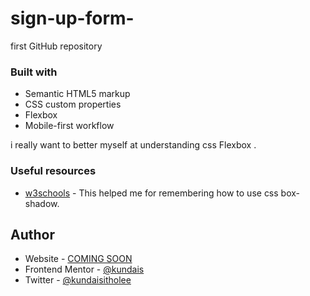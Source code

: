 # sign-up-form-
first GitHub repository
### Built with

- Semantic HTML5 markup
- CSS custom properties
- Flexbox
- Mobile-first workflow


i really want to better myself at understanding css Flexbox .

### Useful resources

- [w3schools](https://www.w3schools.com/cssref/css3_pr_box-shadow.asp) - This helped me for remembering how to use css box-shadow.

## Author

- Website - [COMING SOON](https://www.your-site.com)
- Frontend Mentor - [@kundais](https://www.frontendmentor.io/profile/kundais)
- Twitter - [@kundaisitholee](https://twitter.com/kundaisitholee)
